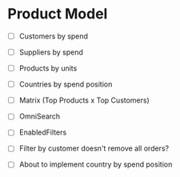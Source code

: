 # Product Model

- [ ] Customers by spend
- [ ] Suppliers by spend
- [ ] Products by units
- [ ] Countries by spend position
- [ ] Matrix (Top Products x Top Customers)
- [ ] OmniSearch
- [ ] EnabledFilters

- [ ] Filter by customer doesn't remove all orders?
- [ ] About to implement country by spend position
